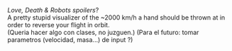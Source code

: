 *Love, Death & Robots spoilers*?\
A pretty stupid visualizer of the ~2000 km/h a hand should be thrown at in order to reverse your flight in orbit.\
(Queria hacer algo con clases, no juzguen.)
(Para el futuro: tomar parametros (velocidad, masa...) de input ?)
